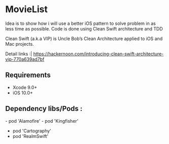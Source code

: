 # MovieList

Idea is to show how i will use a better iOS pattern to solve  problem in as less time as possible.
Code is done using Clean Swift architecture and TDD

Clean Swift (a.k.a VIP) is Uncle Bob’s Clean Architecture applied to iOS and Mac projects.

Detail links :|
https://hackernoon.com/introducing-clean-swift-architecture-vip-770a639ad7bf


## Requirements

- Xcode 9.0+
- iOS 10.0+


## Dependency libs/Pods :

- pod 'Alamofire'
- pod 'Kingfisher'
- pod 'Cartography'
- pod 'RealmSwift'
   


